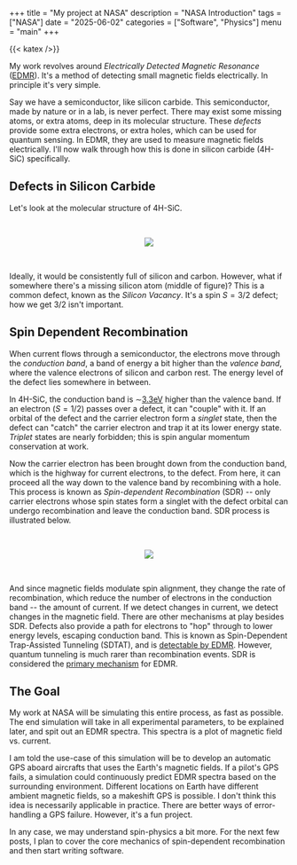 +++ 
title = "My project at NASA" 
description = "NASA Introduction" 
tags = ["NASA"]
date = "2025-06-02" 
categories = ["Software", "Physics"] 
menu = "main"
+++

{{< katex />}}

My work revolves around *Electrically Detected Magnetic Resonance*
([EDMR](https://en.wikipedia.org/wiki/Electrically_detected_magnetic_resonance)). It's
a method of detecting small magnetic fields electrically. In principle it's very
simple. 

Say we have a semiconductor, like silicon carbide. This semiconductor, made by
nature or in a lab, is never perfect. There may exist some missing atoms, or extra
atoms, deep in its molecular structure. These *defects* provide some extra
electrons, or extra holes, which can be used for quantum sensing. In EDMR, they
are used to measure magnetic fields electrically. I'll now walk through how this
is done in silicon carbide (4H-SiC) specifically.

## Defects in Silicon Carbide

Let's look at the molecular structure of 4H-SiC. 

<br>

<p align="center">
  <img src="/4h-sic.svg">
</p>


<br>

Ideally, it would be consistently full of silicon and carbon. However, what if 
somewhere there's a missing silicon atom (middle of figure)? This is a common defect, known as the
*Silicon Vacancy*. It's a spin $S=3/2$ defect; how we get 3/2 isn't important.  

## Spin Dependent Recombination

When current flows through a semiconductor, the electrons move through the
*conduction band*, a band of energy a bit higher than the *valence band*, where
the valence electrons of silicon and carbon rest.
The energy level of the defect lies somewhere in between. 

In 4H-SiC, the conduction band is
$\sim$[3.3eV](https://arxiv.org/pdf/2410.06798) higher than the valence band.
If an electron ($S=1/2$) passes over a defect, it can "couple" with it. If an
orbital of the defect and the carrier electron form a *singlet* state, then the
defect can "catch" the carrier electron and trap it at its lower
energy state. *Triplet* states are nearly forbidden; this is spin angular momentum
conservation at work. 

Now the carrier electron has been brought down from the conduction band, which
is the highway for current electrons, to the defect. From here, it can proceed
all the way down to the valence band by recombining with a hole. This process is
known as *Spin-dependent Recombination* (SDR) -- only carrier electrons whose spin
states form a singlet with the defect orbital can undergo recombination and
leave the conduction band. SDR process is illustrated below.

<br>

<p align="center">
  <img src="/sdr.svg">
</p>

<br>

And since magnetic fields modulate spin alignment, they change the rate of recombination,
which reduce the number of electrons in the conduction band -- the amount of
current. If we detect changes in current, we detect changes in the magnetic
field. There are other mechanisms at play besides SDR. Defects also provide a
path for electrons to "hop" through to lower energy levels, escaping
conduction band. This is known as Spin-Dependent Trap-Assisted Tunneling
(SDTAT), and is [detectable by
EDMR](https://doi.org/10.1063/1.5057354).
However, quantum tunneling is much rarer than recombination
events. SDR is considered the [primary mechanism](https://www.nature.com/articles/s41598-024-64595-3) 
for EDMR. 

## The Goal 

My work at NASA will be simulating this entire process, as fast as possible. The
end simulation will take in all experimental parameters, to be explained later,
and spit out an EDMR spectra. This spectra is a plot of magnetic field vs.
current. 

I am told the use-case of this simulation will be to develop an automatic GPS aboard
aircrafts that uses the Earth's magnetic fields. If a pilot's GPS fails, a
simulation could continuously predict EDMR spectra based on the surrounding 
environment. Different locations on Earth have different ambient magnetic
fields, so a makeshift GPS is possible. I don't think this idea is necessarily 
applicable in practice. There are better ways of error-handling a GPS failure. 
However, it's a fun project.

In any case, we may understand spin-physics a bit more. For the
next few posts, I plan to cover the core mechanics of spin-dependent
recombination and then start writing software.  


